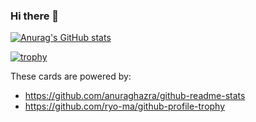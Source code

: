 ### Hi there 👋

<!--
**matsuokashuhei/matsuokashuhei** is a ✨ _special_ ✨ repository because its `README.md` (this file) appears on your GitHub profile.

Here are some ideas to get you started:

- 🔭 I’m currently working on ...
- 🌱 I’m currently learning ...
- 👯 I’m looking to collaborate on ...
- 🤔 I’m looking for help with ...
- 💬 Ask me about ...
- 📫 How to reach me: ...
- 😄 Pronouns: ...
- ⚡ Fun fact: ...
-->

[![Anurag's GitHub stats](https://github-readme-stats.vercel.app/api?username=matsuokashuhei&theme=dracula&show_icons=true)](https://github.com/anuraghazra/github-readme-stats)

[![trophy](https://github-profile-trophy.vercel.app/?username=matsuokashuhei&theme=dracula&column=4
)](https://github.com/ryo-ma/github-profile-trophy)


<!--
![](https://github-readme-stats.vercel.app/api/top-langs/?username=matsuokashuhei&layout=compact)
-->

These cards are powered by:
- https://github.com/anuraghazra/github-readme-stats
- https://github.com/ryo-ma/github-profile-trophy

